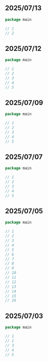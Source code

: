 ## 2025/07/13

```go
package main

// 1
// 2
```

## 2025/07/12

```go
package main

// 1
// 2
// 3
// 4
// 5
```

## 2025/07/09

```go
package main

// 1
// 2
// 3
// 4
// 5
```

## 2025/07/07

```go
package main

// 1
// 2
// 3
// 4
// 5
```

## 2025/07/05

```go
package main

// 1
// 2
// 3
// 4
// 5
// 6
// 7
// 8
// 9
// 10
// 11
// 12
// 13
// 14
// 15
// 16
```

## 2025/07/03

```go
package main

// 1
// 2
// 3
// 4
// 5
```